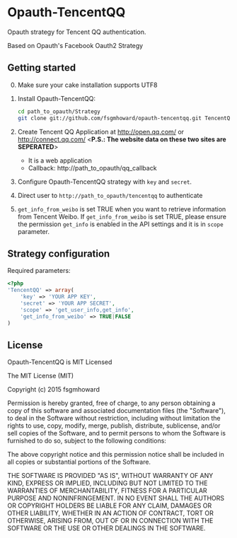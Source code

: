 Opauth-TencentQQ
=============
Opauth strategy for Tencent QQ authentication.

Based on Opauth's Facebook Oauth2 Strategy

Getting started
----------------
0. Make sure your cake installation supports UTF8

1. Install Opauth-TencentQQ:
   ```bash 
   cd path_to_opauth/Strategy
   git clone git://github.com/fsgmhoward/opauth-tencentqq.git TencentQQ
   ```
2. Create Tencent QQ Application at http://open.qq.com/ or http://connect.qq.com/  <**P.S.: The website data on these two sites are SEPERATED**>
   - It is a web application
   - Callback: http://path_to_opauth/qq_callback

3. Configure Opauth-TencentQQ strategy with `key` and `secret`.

4. Direct user to `http://path_to_opauth/tencentqq` to authenticate

5. `get_info_from_weibo` is set TRUE when you want to retrieve information from Tencent Weibo. If `get_info_from_weibo` is set TRUE, please ensure the permission `get_info` is enabled in the API settings and it is in `scope` parameter.

Strategy configuration
----------------------

Required parameters:

```php
<?php
'TencentQQ' => array(
	'key' => 'YOUR APP KEY',
	'secret' => 'YOUR APP SECRET',
	'scope' => 'get_user_info,get_info',
	'get_info_from_weibo' => TRUE|FALSE
)
```

License
---------
Opauth-TencentQQ is MIT Licensed  

The MIT License (MIT)

Copyright (c) 2015 fsgmhoward

Permission is hereby granted, free of charge, to any person obtaining a copy
of this software and associated documentation files (the "Software"), to deal
in the Software without restriction, including without limitation the rights
to use, copy, modify, merge, publish, distribute, sublicense, and/or sell
copies of the Software, and to permit persons to whom the Software is
furnished to do so, subject to the following conditions:

The above copyright notice and this permission notice shall be included in all
copies or substantial portions of the Software.

THE SOFTWARE IS PROVIDED "AS IS", WITHOUT WARRANTY OF ANY KIND, EXPRESS OR
IMPLIED, INCLUDING BUT NOT LIMITED TO THE WARRANTIES OF MERCHANTABILITY,
FITNESS FOR A PARTICULAR PURPOSE AND NONINFRINGEMENT. IN NO EVENT SHALL THE
AUTHORS OR COPYRIGHT HOLDERS BE LIABLE FOR ANY CLAIM, DAMAGES OR OTHER
LIABILITY, WHETHER IN AN ACTION OF CONTRACT, TORT OR OTHERWISE, ARISING FROM,
OUT OF OR IN CONNECTION WITH THE SOFTWARE OR THE USE OR OTHER DEALINGS IN THE
SOFTWARE.